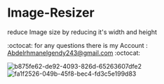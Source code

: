 # Image-Resizer 
reduce Image size by reducing it's width and height

:octocat: for any questions there is my Account : Abdelrhmanelgendy243@gmail.com :octocat:


![b875fe62-de92-4093-826d-65263607dfe2](https://user-images.githubusercontent.com/48160574/127751853-3984fdb9-9144-4ff9-8895-906b711177d6.jpg)
![fa1f2526-049b-45f8-bec4-fd3c5e199d83](https://user-images.githubusercontent.com/48160574/127751855-60141833-7542-4412-8182-2ef34ac7bb10.jpg)

